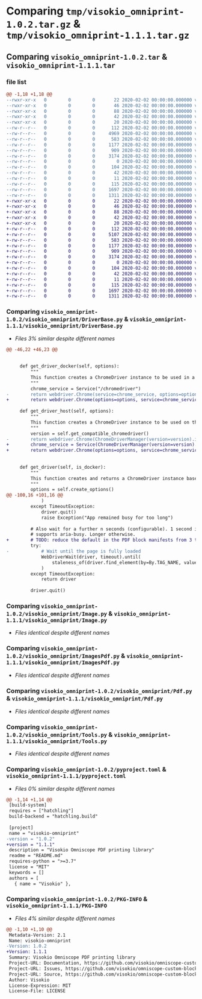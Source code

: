 # Comparing `tmp/visokio_omniprint-1.0.2.tar.gz` & `tmp/visokio_omniprint-1.1.1.tar.gz`

## Comparing `visokio_omniprint-1.0.2.tar` & `visokio_omniprint-1.1.1.tar`

### file list

```diff
@@ -1,18 +1,18 @@
--rwxr-xr-x   0        0        0       22 2020-02-02 00:00:00.000000 visokio_omniprint-1.0.2/scripts/build.sh
--rwxr-xr-x   0        0        0       46 2020-02-02 00:00:00.000000 visokio_omniprint-1.0.2/scripts/install.sh
--rwxr-xr-x   0        0        0       88 2020-02-02 00:00:00.000000 visokio_omniprint-1.0.2/scripts/test_install.sh
--rwxr-xr-x   0        0        0       42 2020-02-02 00:00:00.000000 visokio_omniprint-1.0.2/scripts/test_upload.sh
--rwxr-xr-x   0        0        0       20 2020-02-02 00:00:00.000000 visokio_omniprint-1.0.2/scripts/upload.sh
--rw-r--r--   0        0        0      112 2020-02-02 00:00:00.000000 visokio_omniprint-1.0.2/tests/__init__.py
--rw-r--r--   0        0        0     4969 2020-02-02 00:00:00.000000 visokio_omniprint-1.0.2/visokio_omniprint/DriverBase.py
--rw-r--r--   0        0        0      583 2020-02-02 00:00:00.000000 visokio_omniprint-1.0.2/visokio_omniprint/Image.py
--rw-r--r--   0        0        0     1177 2020-02-02 00:00:00.000000 visokio_omniprint-1.0.2/visokio_omniprint/ImagesPdf.py
--rw-r--r--   0        0        0      909 2020-02-02 00:00:00.000000 visokio_omniprint-1.0.2/visokio_omniprint/Pdf.py
--rw-r--r--   0        0        0     3174 2020-02-02 00:00:00.000000 visokio_omniprint-1.0.2/visokio_omniprint/Tools.py
--rw-r--r--   0        0        0        0 2020-02-02 00:00:00.000000 visokio_omniprint-1.0.2/visokio_omniprint/__about__.py
--rw-r--r--   0        0        0      104 2020-02-02 00:00:00.000000 visokio_omniprint-1.0.2/visokio_omniprint/__init__.py
--rw-r--r--   0        0        0       42 2020-02-02 00:00:00.000000 visokio_omniprint-1.0.2/.gitignore
--rw-r--r--   0        0        0       11 2020-02-02 00:00:00.000000 visokio_omniprint-1.0.2/LICENSE
--rw-r--r--   0        0        0      115 2020-02-02 00:00:00.000000 visokio_omniprint-1.0.2/README.md
--rw-r--r--   0        0        0     1697 2020-02-02 00:00:00.000000 visokio_omniprint-1.0.2/pyproject.toml
--rw-r--r--   0        0        0     1311 2020-02-02 00:00:00.000000 visokio_omniprint-1.0.2/PKG-INFO
+-rwxr-xr-x   0        0        0       22 2020-02-02 00:00:00.000000 visokio_omniprint-1.1.1/scripts/build.sh
+-rwxr-xr-x   0        0        0       46 2020-02-02 00:00:00.000000 visokio_omniprint-1.1.1/scripts/install.sh
+-rwxr-xr-x   0        0        0       88 2020-02-02 00:00:00.000000 visokio_omniprint-1.1.1/scripts/test_install.sh
+-rwxr-xr-x   0        0        0       42 2020-02-02 00:00:00.000000 visokio_omniprint-1.1.1/scripts/test_upload.sh
+-rwxr-xr-x   0        0        0       20 2020-02-02 00:00:00.000000 visokio_omniprint-1.1.1/scripts/upload.sh
+-rw-r--r--   0        0        0      112 2020-02-02 00:00:00.000000 visokio_omniprint-1.1.1/tests/__init__.py
+-rw-r--r--   0        0        0     5107 2020-02-02 00:00:00.000000 visokio_omniprint-1.1.1/visokio_omniprint/DriverBase.py
+-rw-r--r--   0        0        0      583 2020-02-02 00:00:00.000000 visokio_omniprint-1.1.1/visokio_omniprint/Image.py
+-rw-r--r--   0        0        0     1177 2020-02-02 00:00:00.000000 visokio_omniprint-1.1.1/visokio_omniprint/ImagesPdf.py
+-rw-r--r--   0        0        0      909 2020-02-02 00:00:00.000000 visokio_omniprint-1.1.1/visokio_omniprint/Pdf.py
+-rw-r--r--   0        0        0     3174 2020-02-02 00:00:00.000000 visokio_omniprint-1.1.1/visokio_omniprint/Tools.py
+-rw-r--r--   0        0        0        0 2020-02-02 00:00:00.000000 visokio_omniprint-1.1.1/visokio_omniprint/__about__.py
+-rw-r--r--   0        0        0      104 2020-02-02 00:00:00.000000 visokio_omniprint-1.1.1/visokio_omniprint/__init__.py
+-rw-r--r--   0        0        0       42 2020-02-02 00:00:00.000000 visokio_omniprint-1.1.1/.gitignore
+-rw-r--r--   0        0        0       11 2020-02-02 00:00:00.000000 visokio_omniprint-1.1.1/LICENSE
+-rw-r--r--   0        0        0      115 2020-02-02 00:00:00.000000 visokio_omniprint-1.1.1/README.md
+-rw-r--r--   0        0        0     1697 2020-02-02 00:00:00.000000 visokio_omniprint-1.1.1/pyproject.toml
+-rw-r--r--   0        0        0     1311 2020-02-02 00:00:00.000000 visokio_omniprint-1.1.1/PKG-INFO
```

### Comparing `visokio_omniprint-1.0.2/visokio_omniprint/DriverBase.py` & `visokio_omniprint-1.1.1/visokio_omniprint/DriverBase.py`

 * *Files 3% similar despite different names*

```diff
@@ -46,22 +46,23 @@
 
 
     def get_driver_docker(self, options):
         """
         This function creates a ChromeDriver instance to be used in a Docker container.
         """
         chrome_service = Service("/chromedriver")
-        return webdriver.Chrome(service=chrome_service, options=options)
+        return webdriver.Chrome(options=options, service=chrome_service)
 
     def get_driver_host(self, options):
         """
         This function creates a ChromeDriver instance to be used on the host machine.
         """
         version = self.get_compatible_chromedriver()
-        return webdriver.Chrome(ChromeDriverManager(version=version).install(), options=options)
+        chrome_service = Service(ChromeDriverManager(version=version).install())
+        return webdriver.Chrome(options=options, service=chrome_service)
 
 
     def get_driver(self, is_docker):
         """
         This function creates and returns a ChromeDriver instance based on the provided configuration.
         """
         options = self.create_options()
@@ -100,16 +101,16 @@
             )
         except TimeoutException:
             driver.quit()
             raise Exception("App remained busy for too long")
 
         # Also wait for a further n seconds (configurable). 1 second is recommended if the app
         # supports aria-busy. Longer otherwise.
+        # TODO: reduce the default in the PDF block manifests from 3 to 1 once 2023.2.x aria-busy support becomes widely available
         try:
-            # Wait until the page is fully loaded
             WebDriverWait(driver, timeout).until(
                 staleness_of(driver.find_element(by=By.TAG_NAME, value="html"))
             )
         except TimeoutException:
             return driver
 
         driver.quit()
```

### Comparing `visokio_omniprint-1.0.2/visokio_omniprint/Image.py` & `visokio_omniprint-1.1.1/visokio_omniprint/Image.py`

 * *Files identical despite different names*

### Comparing `visokio_omniprint-1.0.2/visokio_omniprint/ImagesPdf.py` & `visokio_omniprint-1.1.1/visokio_omniprint/ImagesPdf.py`

 * *Files identical despite different names*

### Comparing `visokio_omniprint-1.0.2/visokio_omniprint/Pdf.py` & `visokio_omniprint-1.1.1/visokio_omniprint/Pdf.py`

 * *Files identical despite different names*

### Comparing `visokio_omniprint-1.0.2/visokio_omniprint/Tools.py` & `visokio_omniprint-1.1.1/visokio_omniprint/Tools.py`

 * *Files identical despite different names*

### Comparing `visokio_omniprint-1.0.2/pyproject.toml` & `visokio_omniprint-1.1.1/pyproject.toml`

 * *Files 0% similar despite different names*

```diff
@@ -1,14 +1,14 @@
 [build-system]
 requires = ["hatchling"]
 build-backend = "hatchling.build"
 
 [project]
 name = "visokio-omniprint"
-version = "1.0.2"
+version = "1.1.1"
 description = "Visokio Omniscope PDF printing library"
 readme = "README.md"
 requires-python = ">=3.7"
 license = "MIT"
 keywords = []
 authors = [
   { name = "Visokio" },
```

### Comparing `visokio_omniprint-1.0.2/PKG-INFO` & `visokio_omniprint-1.1.1/PKG-INFO`

 * *Files 4% similar despite different names*

```diff
@@ -1,10 +1,10 @@
 Metadata-Version: 2.1
 Name: visokio-omniprint
-Version: 1.0.2
+Version: 1.1.1
 Summary: Visokio Omniscope PDF printing library
 Project-URL: Documentation, https://github.com/visokio/omniscope-custom-blocks/tree/master/visokio-omniprint#readme
 Project-URL: Issues, https://github.com/visokio/omniscope-custom-blocks/tree/master/visokio-omniprint/issues
 Project-URL: Source, https://github.com/visokio/omniscope-custom-blocks/tree/master/visokio-omniprint
 Author: Visokio
 License-Expression: MIT
 License-File: LICENSE
```

